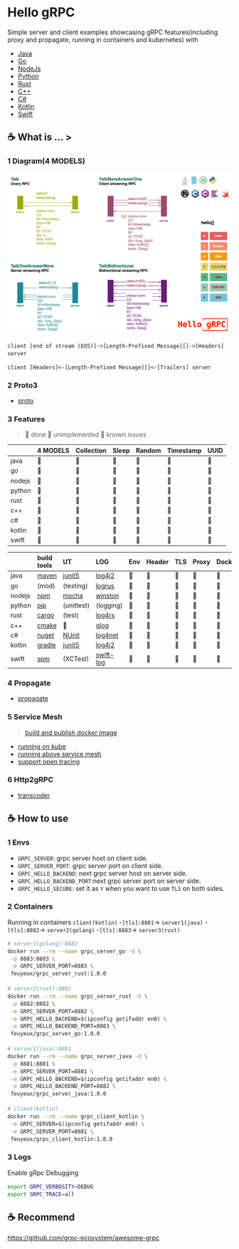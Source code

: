 # Hello gRPC

Simple server and client examples showcasing gRPC features(including proxy and propagate, running in containers and kubernetes) with

- [Java](grpc/hello-grpc-java)
- [Go](grpc/hello-grpc-go)
- [NodeJs](grpc/hello-grpc-nodejs)
- [Python](grpc/hello-grpc-python)
- [Rust](grpc/hello-grpc-rust)
- [C++](grpc/hello-grpc-cpp)
- [C#](grpc/hello-grpc-csharp)
- [Kotlin](grpc/hello-grpc-kotlin)
- [Swift](grpc/hello-grpc-swift)

## :coffee: What is ... >

### 1 Diagram(4 MODELS)

![grpc_diagram](img/hello_grpc_diagram.png)

`client [end of stream (EOS)]->[Length-Prefixed Message][]->[Headers] server`

`client [Headers]<-[Length-Prefixed Message][]<-[Trailers] server`

### 2 Proto3

- [proto](grpc/proto)

### 3 Features

> 🍎 done 🍏 unimplemented 🥑 known issues

|  | 4 MODELS | Collection | Sleep | Random | Timestamp | UUID |
| :----- | :-- | :---- | :---- | :----- | :--- | :--- |
| java | 🍎  | 🍎  | 🍎 | 🍎  | 🍎 | 🍎  |
| go | 🍎  | 🍎  | 🍎 | 🍎  | 🍎 | 🍎  |
| nodejs | 🍎  | 🍎  | 🍎 | 🍎  | 🍎 | 🍎  |
| python | 🍎  | 🍎  | 🍎 | 🍎  | 🍎 | 🍎  |
| rust | 🍎  | 🍎  | 🍎 | 🍎  | 🍎 | 🍎  |
| c++  | 🍎  | 🍎  | 🍎 | 🍎  | 🍎 | 🍏  |
| c# | 🍎  | 🍎  | 🍎 | 🍎  | 🍎 | 🍎  |
| kotlin | 🍎  | 🍎  | 🍎 | 🍎  | 🍎 | 🍎  |
| swift  | 🍎  | 🍎  | 🍎 | 🍎  | 🍎 | 🍎  |

|  | build tools | UT | LOG  | Env  | Header | TLS  | Proxy | Docker | IDE  |
| :----- | :---- | :--- | :--- | :--- | :----- | :--- | :---- | :----- | :-- |
| java | [maven][1]  | [junit5][2]  | [log4j2][3] | 🍎  | 🍎  | 🍎  | 🍎 | 🍎  | [IDEA][4] |
| go | (mod) | (testing)  | [logrus][5] | 🍎  | 🍎  | 🍎  | 🍎 | 🍎  | [GoLand][6] |
| nodejs | [npm][7] | [mocha][8] | [winston][9] | 🍎  | 🍎  | 🥑  | 🍎 | 🍎  | [WebStorm][10] |
| python | [pip][11]  | (unittest) | (logging)  | 🍎  | 🍎  | 🍎  | 🍎 | 🍎  | [PyCharm][12]  |
| rust | [cargo][13] | (test) | [log4rs][14] | 🍎  | 🍎  | 🍎  | 🍎 | 🍎  | [CLion][15]  |
| c++  | [cmake][16] | 🍏 | [glog][17] | 🍎  | 🍎  | 🍎  | 🍎 | 🍎  | [CLion][15]  |
| c# | [nuget][18] | [NUnit](https://nunit.org/) | [log4net][19]  | 🍎  | 🍎  | 🍎  | 🍎 | 🍎  | [Rider][20]  |
| kotlin | [gradle][21] |[junit5][2]  | [log4j2][3] | 🍎  | 🍎  | 🍎  | 🍎 | 🍎  | [IDEA][4] |
| swift  | [spm][22] | (XCTest) | [swift-log][23]  | 🍏  | 🍏  | 🍏  | 🍏 | 🍏  | Xcode  |

### 4 Propagate

- [propagate](grpc/propagate)

### 5 Service Mesh

> [build and publish docker image](grpc/docker/README.md)

- [running on kube](kube)
- [running above service mesh](mesh)
- [support open tracing](tracing)

### 6 Http2gRPC

- [transcoder](transcoder)

## :coffee: How to use

### 1 Envs

- `GRPC_SERVER`: grpc server host on client side.
- `GRPC_SERVER_PORT`: grpc server port on client side.
- `GRPC_HELLO_BACKEND`: next grpc server host on server side.
- `GRPC_HELLO_BACKEND_PORT`:next grpc server port on server side.
- `GRPC_HELLO_SECURE`: set it as `Y` when you want to use `TLS` on both sides.

### 2 Containers

Running in containers
`client(kotlin)` -`[tls]:8881`-> `server1(java)` -`[tls]:8882`-> `server2(golang)` -`[tls]:8883`-> `server3(rust)`

```bash
# server3(golang):8883
docker run --rm --name grpc_server_go -d \
 -p 8883:8883 \
 -e GRPC_SERVER_PORT=8883 \
 feuyeux/grpc_server_rust:1.0.0

# server2(rust):8882
docker run --rm --name grpc_server_rust -d \
 -p 8882:8882 \
 -e GRPC_SERVER_PORT=8882 \
 -e GRPC_HELLO_BACKEND=$(ipconfig getifaddr en0) \
 -e GRPC_HELLO_BACKEND_PORT=8883 \
 feuyeux/grpc_server_go:1.0.0

# server1(java):8881
docker run --rm --name grpc_server_java -d \
 -p 8881:8881 \
 -e GRPC_SERVER_PORT=8881 \
 -e GRPC_HELLO_BACKEND=$(ipconfig getifaddr en0) \
 -e GRPC_HELLO_BACKEND_PORT=8882 \
 feuyeux/grpc_server_java:1.0.0

# client(kotlin)
docker run --rm --name grpc_client_kotlin \
 -e GRPC_SERVER=$(ipconfig getifaddr en0) \
 -e GRPC_SERVER_PORT=8881 \
 feuyeux/grpc_client_kotlin:1.0.0
```

### 3 Logs

Enable gRpc Debugging

```bash
export GRPC_VERBOSITY=DEBUG
export GRPC_TRACE=all
```

## :coffee: Recommend

<https://github.com/grpc-ecosystem/awesome-grpc>

[1]: <https://maven.apache.org/>
[2]: <https://junit.org/junit5/>
[3]: <https://logging.apache.org/log4j>
[4]: <https://www.jetbrains.com/idea/>
[5]: <https://github.com/sirupsen/logrus>
[6]: <https://www.jetbrains.com/go/>
[7]: <https://www.npmjs.com/>
[8]: <https://www.npmjs.com/package/mocha>
[9]: <https://www.npmjs.com/package/winston>
[10]: <https://www.jetbrains.com/webstorm/>
[11]: <https://pypi.org/project/pip/>
[12]: <https://www.jetbrains.com/pycharm/>
[13]: <https://doc.rust-lang.org/cargo/>
[14]: <https://docs.rs/log4rs>
[15]: <https://www.jetbrains.com/clion/>
[16]: <https://cmake.org/>
[17]: <https://github.com/google/glog>
[18]: <https://www.nuget.org/>
[19]: <https://logging.apache.org/log>
[20]: <https://www.jetbrains.com/rider/>
[21]: <https://gradle.org/>
[22]: <https://www.swift.org/package-manager/>
[23]: <https://github.com/apple/swift-log>

